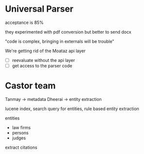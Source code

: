 # Universal Parser


acceptance is 85%

they experimented with pdf conversion but better to send docx

"code is complex, bringing in externals will be trouble"

We're getting rid of the Moataz api layer

- [ ] reevaluate without the api layer
- [ ] get access to the parser code

# Castor team

Tanmay -> metadata
Dheerai -> entity extraction

lucene index, search query for entities, rule based entity extraction

entities

- law firms
- persons 
- judges




extract citations


